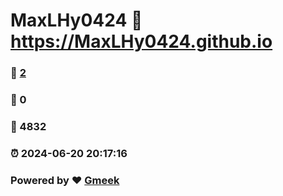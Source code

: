 # MaxLHy0424 :link: https://MaxLHy0424.github.io 
### :page_facing_up: [2](https://MaxLHy0424.github.io/tag.html) 
### :speech_balloon: 0 
### :hibiscus: 4832 
### :alarm_clock: 2024-06-20 20:17:16 
### Powered by :heart: [Gmeek](https://github.com/Meekdai/Gmeek)
